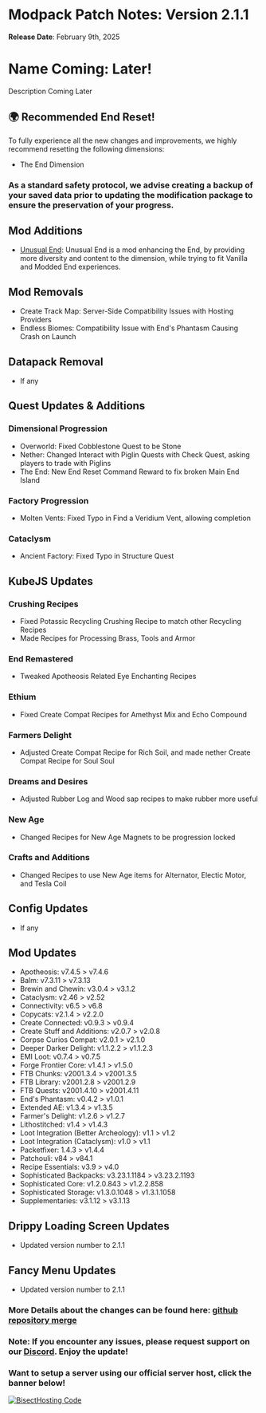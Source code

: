 # Modpack Patch Notes: Version 2.1.1
**Release Date**: February 9th, 2025

# Name Coming: Later!

Description Coming Later

## 🌍 Recommended End Reset!
To fully experience all the new changes and improvements, we highly recommend resetting the following dimensions:
- The End Dimension

### As a standard safety protocol, we advise creating a backup of your saved data prior to updating the modification package to ensure the preservation of your progress.

## Mod Additions
- [Unusual End](https://www.curseforge.com/minecraft/mc-mods/unusual-end): Unusual End is a mod enhancing the End, by providing more diversity and content to the dimension, while trying to fit Vanilla and Modded End experiences.

## Mod Removals  
- Create Track Map: Server-Side Compatibility Issues with Hosting Providers
- Endless Biomes: Compatibility Issue with End's Phantasm Causing Crash on Launch
  
## Datapack Removal  
- If any

## Quest Updates & Additions
### Dimensional Progression
- Overworld: Fixed Cobblestone Quest to be Stone
- Nether: Changed Interact with Piglin Quests with Check Quest, asking players to trade with Piglins
- The End: New End Reset Command Reward to fix broken Main End Island
### Factory Progression
- Molten Vents: Fixed Typo in Find a Veridium Vent, allowing completion
### Cataclysm
- Ancient Factory: Fixed Typo in Structure Quest

## KubeJS Updates  
### Crushing Recipes
- Fixed Potassic Recycling Crushing Recipe to match other Recycling Recipes
- Made Recipes for Processing Brass, Tools and Armor
### End Remastered
- Tweaked Apotheosis Related Eye Enchanting Recipes
### Ethium
- Fixed Create Compat Recipes for Amethyst Mix and Echo Compound
### Farmers Delight
- Adjusted Create Compat Recipe for Rich Soil, and made nether Create Compat Recipe for Soul Soul
### Dreams and Desires
- Adjusted Rubber Log and Wood sap recipes to make rubber more useful
### New Age
- Changed Recipes for New Age Magnets to be progression locked
### Crafts and Additions
- Changed Recipes to use New Age items for Alternator, Electic Motor, and Tesla Coil

## Config Updates 
- If any

## Mod Updates
- Apotheosis: v7.4.5 > v7.4.6
- Balm: v7.3.11 > v7.3.13
- Brewin and Chewin: v3.0.4 > v3.1.2
- Cataclysm: v2.46 > v2.52 
- Connectivity: v6.5 > v6.8
- Copycats: v2.1.4 > v2.2.0
- Create Connected: v0.9.3 > v0.9.4
- Create Stuff and Additions: v2.0.7 > v2.0.8
- Corpse Curios Compat: v2.0.1 > v2.1.0
- Deeper Darker Delight: v1.1.2.2 > v1.1.2.3
- EMI Loot: v0.7.4 > v0.7.5
- Forge Frontier Core: v1.4.1 > v1.5.0
- FTB Chunks: v2001.3.4 > v2001.3.5
- FTB Library: v2001.2.8 > v2001.2.9
- FTB Quests: v2001.4.10 > v2001.4.11
- End's Phantasm: v0.4.2 > v1.0.1
- Extended AE: v1.3.4 > v1.3.5
- Farmer's Delight: v1.2.6  > v1.2.7
- Lithostitched: v1.4 > v1.4.3
- Loot Integration (Better Archeology): v1.1 > v1.2
- Loot Integration (Cataclysm): v1.0 > v1.1
- Packetfixer: 1.4.3 > v1.4.4
- Patchouli: v84 > v84.1
- Recipe Essentials: v3.9 > v4.0
- Sophisticated Backpacks: v3.23.1.1184 > v3.23.2.1193
- Sophisticated Core: v1.2.0.843 > v1.2.2.858
- Sophisticated Storage: v1.3.0.1048 > v1.3.1.1058
- Supplementaries: v3.1.12 > v3.1.13

## Drippy Loading Screen Updates
- Updated version number to 2.1.1

## Fancy Menu Updates
- Updated version number to 2.1.1

### More Details about the changes can be found here: [github repository merge](https://github.com/M0nkeyPr0grammer/Create-Forge-Frontier/compare/?)

### Note: If you encounter any issues, please request support on our [Discord](https://discord.gg/quenZthXgy). Enjoy the update!

### Want to setup a server using our official server host, click the banner below!
[![BisectHosting Code](https://raw.githubusercontent.com/M0nkeyPr0grammer/Landscapes-Reimagined/main/BH_Landscape_Reimagined.png)](https://bisecthosting.com/M0nkeyPr0grammer?r=curseforge+chanelog)